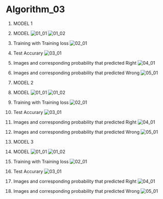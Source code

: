 # Algorithm_03


01. MODEL 1
  
1. MODEL
![01_01](https://user-images.githubusercontent.com/81245556/173179642-7b432c16-c2b9-484f-a055-9d000dc48be0.PNG)
![01_02](https://user-images.githubusercontent.com/81245556/173179657-56bb4edd-2771-4278-a68c-941032c85d8e.PNG)
  
 
 
 
2. Training with Training loss
![02_01](https://user-images.githubusercontent.com/81245556/173179676-eaddd816-fbcc-4b9b-b5d5-1ccd6ee562a6.PNG)




3. Test Accurary
![03_01](https://user-images.githubusercontent.com/81245556/173179693-3a82fae9-e7dd-4ecd-8555-636cb70802e3.PNG)
  
  
  
  
4. Images and corresponding probability that predicted Right
![04_01](https://user-images.githubusercontent.com/81245556/173179727-38f88ab0-7a3d-4505-9109-b75a2699cbb8.PNG)




5. Images and corresponding probability that predicted Wrong
![05_01](https://user-images.githubusercontent.com/81245556/173179757-e1c9863e-b2a0-453e-b6e4-3f51171b677a.PNG)








02. MODEL 2
  
1. MODEL
![01_01](https://user-images.githubusercontent.com/81245556/173179781-aa60ed5e-8dc6-45a9-ad62-ad919b785288.PNG)
![01_02](https://user-images.githubusercontent.com/81245556/173179787-7918fd99-f4c9-4259-9ede-dc8451e5ebd0.PNG)




2. Training with Training loss
![02_01](https://user-images.githubusercontent.com/81245556/173179800-0faa5cd6-3e7f-4323-a889-bc0b3ce308a3.PNG)




3. Test Accurary
![03_01](https://user-images.githubusercontent.com/81245556/173179808-2722fd00-204c-4106-90d3-8c68cb774c79.PNG)




4. Images and corresponding probability that predicted Right
![04_01](https://user-images.githubusercontent.com/81245556/173179824-2f254056-ffd5-4adb-9ab6-b938248105dc.PNG)




5. Images and corresponding probability that predicted Wrong
![05_01](https://user-images.githubusercontent.com/81245556/173179832-9a72d2dd-f029-4660-96d7-5e27e172e511.PNG)








03. MODEL 3

1. MODEL
![01_01](https://user-images.githubusercontent.com/81245556/173179870-81a02526-6182-4ca6-97b8-733cd9e85899.PNG)
![01_02](https://user-images.githubusercontent.com/81245556/173179877-4df2807a-22e1-4adb-8c7e-1799e27a2b6e.PNG)




2. Training with Training loss
![02_01](https://user-images.githubusercontent.com/81245556/173179890-ef6c8a3f-f528-4dd6-8797-6bd473ac61ea.PNG)




3. Test Accurary
![03_01](https://user-images.githubusercontent.com/81245556/173179901-06fca6ca-4e90-48c7-a16f-fe745855967b.PNG)




4. Images and corresponding probability that predicted Right
![04_01](https://user-images.githubusercontent.com/81245556/173179910-4df622d9-03ca-4424-99a0-3e1af5a37575.PNG)




5. Images and corresponding probability that predicted Wrong
![05_01](https://user-images.githubusercontent.com/81245556/173179917-22d1f8e9-2548-4025-8b4b-090c5b8153c1.PNG)


